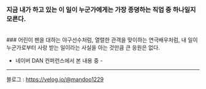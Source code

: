 ### 지금 내가 하고 있는 이 일이 누군가에게는 가장 종뎡하는 직업 중 하나일지 모른다.
<br>
### 어린이 팬을 대하는 야구선수처럼, 열렬한 관객을 맞이하는 연극배우처럼, 내 일이 누군가로부터 사랑 받는 일이라는 사실을 아는 것만큼 큰 응원은 없다.

- 네이버 DAN 컨퍼런스에서 본 내용 중 - 

<!--
**mandoo1229/mandoo1229** is a ✨ _special_ ✨ repository because its `README.md` (this file) appears on your GitHub profile.

Here are some ideas to get you started:

- 🔭 I’m currently working on ...
- 🌱 I’m currently learning ...
- 👯 I’m looking to collaborate on ...
- 🤔 I’m looking for help with ...
- 💬 Ask me about ...
- 📫 How to reach me: ...
- 😄 Pronouns: ...
- ⚡ Fun fact: ...
-->


---
<!--
[![Solved.ac Profile](http://mazassumnida.wtf/api/generate_badge?boj=mandoo1229)](https://solved.ac/mandoo1229)
-->

블로그 : https://velog.io/@mandoo1229
